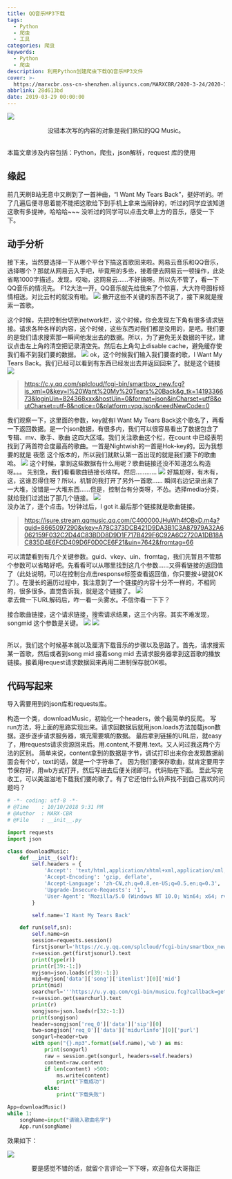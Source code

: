 ```yaml
---
title: QQ音乐MP3下载
tags:
  - Python
  - 爬虫
  - 工具
categories: 爬虫
keywords:
  - Python
  - 爬虫
description: 利用Python创建爬虫下载QQ音乐MP3文件
cover: >-
  https://marxcbr.oss-cn-shenzhen.aliyuncs.com/MARXCBR/2020-3-24/2020-3-24未命名文件/1585031420351.png
abbrlink: 28d613bd
date: 2019-03-29 00:00:00
---
```



![](https://marxcbr.oss-cn-shenzhen.aliyuncs.com/MARXCBR/2019-3-29/QQ音乐MP3下载/1553837004446.png)

<center>没错本次写的内容的对象是我们熟知的QQ Music。</center><br/>

本篇文章涉及内容包括：Python，爬虫，json解析，request 库的使用<br/>

## 缘起

前几天刷B站无意中又刷到了一首神曲，“I Want My Tears Back”，挺好听的。听了几遍后便寻思着能不能把这歌给下到手机上拿来当闹钟的，听过的同学应该知道这歌有多提神，哈哈哈~~~
没听过的同学可以点击文章上方的音乐，感受一下下。

## 动手分析

接下来，当然要选择一下从哪个平台下搞这首歌回来啦。网易云音乐和QQ音乐，选择哪个？那就从网易云入手吧，毕竟用的多些，接着便去网易云一顿操作，此处省略1000字描述。发现，哎呦，这网易云……不好搞呀。所以先不管了，看一下QQ音乐的情况先。
F12大法一开，QQ音乐就先给我来了个惊喜，大大符号图标倾情相送。对比云村的就没有啦。
![](https://marxcbr.oss-cn-shenzhen.aliyuncs.com/MARXCBR/2019-3-29/QQ音乐MP3下载/1553838437967.png)
撇开这些不关键的东西不说了，接下来就是搜索一首歌。

这个时候，先把控制台切到network栏，这个时候，你会发现左下角有很多请求链接。请求各种各样的内容，这个时候，这些东西对我们都是没用的，是吧。我们要的是我们请求搜索那一瞬间他发出去的数据。所以，为了避免无关数据的干扰，建议点击左上角的清空把记录清空先。然后右上角勾上disable cache，避免缓存使我们看不到我们要的数据。
![](https://marxcbr.oss-cn-shenzhen.aliyuncs.com/MARXCBR/2019-3-29/QQ音乐MP3下载/1553838797742.png)
ok，这个时候我们输入我们要查的歌，I Want My Tears Back。我们已经可以看到有东西已经发出去并返回回来了。就是这个链接
![](https://marxcbr.oss-cn-shenzhen.aliyuncs.com/MARXCBR/2019-3-29/QQ音乐MP3下载/1553839050029.png)
> https://c.y.qq.com/splcloud/fcgi-bin/smartbox_new.fcg?is_xml=0&key=I%20Want%20My%20Tears%20Back&g_tk=1419336673&loginUin=824368xxx&hostUin=0&format=json&inCharset=utf8&outCharset=utf-8&notice=0&platform=yqq.json&needNewCode=0
>
我们观察一下，这里面的参数，key就有I Want My Tears Back这个歌名了，再看一下返回数据。是一个json数据，有很多内，我们可以很容易看出了数据包含了 专辑、mv、歌手、歌曲 这四大区域。我们关注歌曲这个栏，在count 中已经表明找到了两首符合度最高的歌曲。一首是Nightwish的一首是Hok-key的。因为我想要的就是 夜愿 这个版本的，所以我们就默认第一首出现的就是我们要下的歌曲哈。
![](https://marxcbr.oss-cn-shenzhen.aliyuncs.com/MARXCBR/2019-3-29/QQ音乐MP3下载/1553839289035.png)
这个时候，拿到这些数据有什么用呢？歌曲链接还没不知道怎么构造呀。。。
先别急，我们看看歌曲链接长啥样。然后…………
![](https://marxcbr.oss-cn-shenzhen.aliyuncs.com/MARXCBR/2019-3-29/QQ音乐MP3下载/1553839647380.png)
好尴尬呀，有木有，这，这谁忍得住呀？所以，机智的我打开了另外一首歌……
瞬间右边记录出来了一大堆，没错是一大堆东西……但是，控制台有分类呀，不怂。选择media分类，就给我们过滤出了那几个链接。
![](https://marxcbr.oss-cn-shenzhen.aliyuncs.com/MARXCBR/2019-3-29/QQ音乐MP3下载/1553840243529.png)
<br/>没办法了，逐个点击。1分钟过后，I got it.最后那个链接就是歌曲链接。
> https://isure.stream.qqmusic.qq.com/C400000JHuWh4fOBxD.m4a?guid=8665097290&vkey=A78C373DCB421D9DA3B1C3A87979A32A6062159F032C2D44C83BDD8D9D1F717B429F6C92A6C2720A1DB18AC835D4E6FCD409D6F0D0CE6F21&uin=7642&fromtag=66

可以清楚看到有几个关键参数。guid、vkey、uin、fromtag，我们先暂且不管那个参数可以省略好吧。先看看可以从哪里找到这几个参数……又得看链接的返回值了（此处说明，可以在控制台点击response标签查看返回值，你只要按↓键就OK了）。在漫长的遍历过程中，我注意到了一个链接的内容十分不一样的，不相同的，很多很多。直觉告诉我，就是这个链接了。
![](https://marxcbr.oss-cn-shenzhen.aliyuncs.com/MARXCBR/2019-3-29/QQ音乐MP3下载/1553840766388.png)
<br />拿去做一下URL解码后，咋一看一头雾水。不信你看一下下？<br />

接合歌曲链接，这个请求链接，搜索请求结果，这三个内容。其实不难发现，songmid 这个参数是关键。
![](https://marxcbr.oss-cn-shenzhen.aliyuncs.com/MARXCBR/2019-3-29/QQ音乐MP3下载/1553841536865.png)
![](https://marxcbr.oss-cn-shenzhen.aliyuncs.com/MARXCBR/2019-3-29/QQ音乐MP3下载/1553840915649.png)


<br/>所以，我们这个时候基本就以及厘清下载音乐的步骤以及思路了。首先，请求搜索某一首歌，然后或者到song mid 接着song mid 去请求服务器拿到这首歌的播放链接。接着用request请求数据回来再用二进制保存就OK啦。

## 代码写起来

导入需要用到的json库和requests库。

构造一个类，downloadMusic，初始化一个headers，做个最简单的反爬。
写run方法，将上面的思路实现出来。请求回数据后就用json.loads方法加载json数据。逐步逐步请求服务器，填充需要填的数据。
最后拿到链接的URL后，就easy了，用requests请求资源回来后。用.content,不要用.text。又人问过我这两个方法的区别。
简单来说，content拿到的数据是字节，调试打印出来你会发现数据前面会有个b'，text的话，就是一个字符串了。
因为我们要保存歌曲，就肯定要用字节保存好，用wb方式打开，然后写进去后便关闭即可。代码贴在下面。
至此写完收工，可以美滋滋地下载我们要的歌了。有了它还怕什么铃声找不到自己喜欢的问题吗？<br/>

``` python
# -*- coding: utf-8 -*-
# @Time    : 10/10/2018 9:31 PM
# @Author  : MARX·CBR
# @File    : __init__.py

import requests
import json

class downloadMusic:
    def __init__(self):
        self.headers = {
            'Accept': 'text/html,application/xhtml+xml,application/xml;q=0.9,image/webp,image/apng,*/*;q=0.8',
            'Accept-Encoding': 'gzip, deflate',
            'Accept-Language': 'zh-CN,zh;q=0.8,en-US;q=0.5,en;q=0.3',
            'Upgrade-Insecure-Requests': '1',
            'User-Agent': 'Mozilla/5.0 (Windows NT 10.0; Win64; x64; rv:55.0) Gecko/20100101 Firefox/55.0',
        }

        self.name='I Want My Tears Back'

    def run(self,sn):
        self.name=sn
        session=requests.session()
        firstjsonurl='https://c.y.qq.com/splcloud/fcgi-bin/smartbox_new.fcg?is_xml=0&format=jsonp&key={}&g_tk=5381&jsonpCallback=SmartboxKeysCallbackmod_top_search1467&loginUin=0&hostUin=0&format=jsonp&inCharset=utf8&outCharset=utf-8&notice=0&platform=yqq&needNewCode=0'.format(self.name)
        r=session.get(firstjsonurl).text
        print(type(r))
        print(r[39:-1:])
        myjson=json.loads(r[39:-1:])
        mid=myjson['data']['song']['itemlist'][0]['mid']
        print(mid)
        searchurl='''https://u.y.qq.com/cgi-bin/musicu.fcg?callback=getplaysongvkey2236996910208997&g_tk=5381&jsonpCallback=getplaysongvkey2236996910208997&loginUin=0&hostUin=0&format=jsonp&inCharset=utf8&outCharset=utf-8&notice=0&platform=yqq&needNewCode=0&data={"req":{"module":"CDN.SrfCdnDispatchServer","method":"GetCdnDispatch","param":{"guid":"8665097290","calltype":0,"userip":""}},"req_0":{"module":"vkey.GetVkeyServer","method":"CgiGetVkey","param":{"guid":"8665097290","songmid":["'''+mid+'''"],"songtype":[0],"uin":"0","loginflag":1,"platform":"20"}},"comm":{"uin":0,"format":"json","ct":20,"cv":0}}'''
        r=session.get(searchurl).text
        print(r)
        songjson=json.loads(r[32:-1:])
        print(songjson)
        header=songjson['req_0']['data']['sip'][0]
        two=songjson['req_0']['data']['midurlinfo'][0]['purl']
        songurl=header+two
        with open("{}.mp3".format(self.name),'wb') as ms:
            print(songurl)
            raw = session.get(songurl, headers=self.headers)
            content=raw.content
            if len(content) >500:
                ms.write(content)
                print("下载成功")
            else:
                print("下载失败")

App=downloadMusic()
while 1:
    songName=input("请输入歌曲名字")
    App.run(songName)
```
效果如下：

![](https://marxcbr.oss-cn-shenzhen.aliyuncs.com/MARXCBR/2019-3-29/QQ音乐MP3下载/1553846610023.png)



<center>要是感觉不错的话，就留个言评论一下下呀，欢迎各位大哥指正</center>